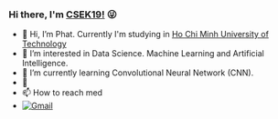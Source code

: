 ### Hi there, I'm [CSEK19!](https://github.com/CSEK19) :stuck_out_tongue_winking_eye:
- 👋 Hi, I’m Phat. Currently I'm studying in [Ho Chi Minh University of Technology](https://edurank.org/uni/ho-chi-minh-city-university-of-technology/)
- 👀 I’m interested in Data Science. Machine Learning and Artificial Intelligence.
- 🌱 I’m currently learning Convolutional Neural Network (CNN).
- 💞️ 
- 📫 How to reach med
- [<img alt="Gmail" src="https://img.shields.io/badge/Gmail-D14836?style=for-the-badge&logo=gmail&logoColor=white" />](mailto:phat.tran.k19@hcmut.edu.vn)


<!---
CSEK19/CSEK19 is a ✨ special ✨ repository because its `README.md` (this file) appears on your GitHub profile.
You can click the Preview link to take a look at your changes.
--->
